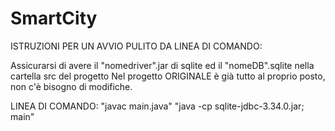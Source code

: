 # SmartCity
 
ISTRUZIONI PER UN AVVIO PULITO DA LINEA DI COMANDO:

Assicurarsi di avere il "nomedriver".jar di sqlite ed il "nomeDB".sqlite nella cartella src del progetto
Nel progetto ORIGINALE è già tutto al proprio posto, non c'è bisogno di modifiche.

LINEA DI COMANDO: 
           "javac main.java"
           "java -cp sqlite-jdbc-3.34.0.jar; main"
